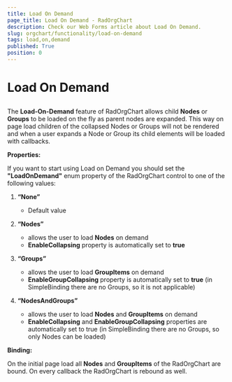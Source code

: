```yaml
---
title: Load On Demand
page_title: Load On Demand - RadOrgChart
description: Check our Web Forms article about Load On Demand.
slug: orgchart/functionality/load-on-demand
tags: load,on,demand
published: True
position: 0
---
```


# Load On Demand



## 

The **Load-On-Demand** feature of RadOrgChart allows child **Nodes** or **Groups** to be loaded on the fly as parent nodes are expanded. This way on page load children of the collapsed Nodes or Groups will not be rendered and when a user expands a Node or Group its child elements will be loaded with callbacks.

**Properties:**

If you want to start using Load on Demand you should set the **"LoadOnDemand"** enum property of the RadOrgChart control to one of the following values:

1. **“None”**
	* Default value

2. **“Nodes”**
	* allows the user to load **Nodes** on demand
	* **EnableCollapsing** property is automatically set to **true**

3. **“Groups”**
	* allows the user to load **GroupItems** on demand
	* **EnableGroupCollapsing** property is automatically set to **true** (in SimpleBinding there are no Groups, so it is not applicable)

4. **“NodesAndGroups”**
	* allows the user to load **Nodes** and **GroupItems** on demand
	* **EnableCollapsing** and **EnableGroupCollapsing** properties are automatically set to true (in SimpleBinding there are no Groups, so only Nodes can be loaded)

**Binding:**

On the initial page load all **Nodes** and **GroupItems** of the RadOrgChart are bound. On every callback the RadOrgChart is rebound as well.
